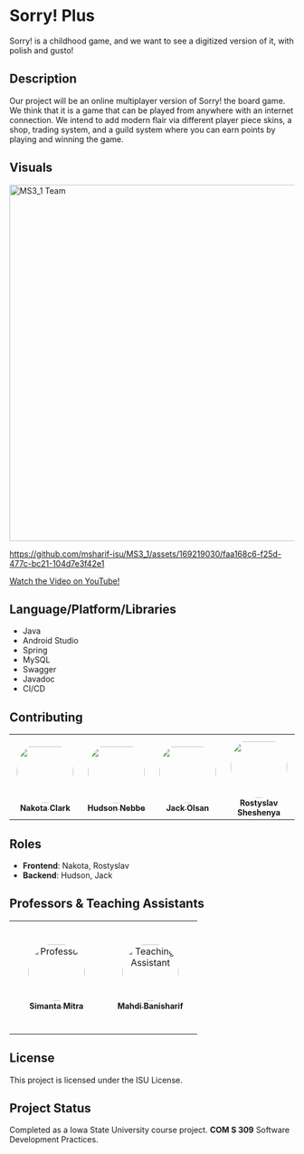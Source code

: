 # Sorry! Plus
Sorry! is a childhood game, and we want to see a digitized version of it, with polish and gusto!

## Description
Our project will be an online multiplayer version of Sorry! the board game. We think that it is a game that can be played from anywhere with an internet connection. We intend to add modern flair via different player piece skins, a shop, trading system, and a guild system where you can earn points by playing and winning the game.


## Visuals 

<p>
  <img src="https://github.com/msharif-isu/MS3_1/assets/169219030/97fb81c7-cef5-47df-8853-1510fbf1a3f7" width="630" alt="MS3_1 Team"/>
</p>



https://github.com/msharif-isu/MS3_1/assets/169219030/faa168c6-f25d-477c-bc21-104d7e3f42e1



<a href="https://www.youtube.com/watch?v=wCEEHQFCy1s&list=PL6BdlkdKLEB9h28E61p7hHIJW62bzfRjM&index=25" target="_blank">Watch the Video on YouTube!</a>


## Language/Platform/Libraries
- Java
- Android Studio
- Spring
- MySQL
- Swagger
- Javadoc
- CI/CD

## Contributing

<table>
<tr>
    <td align="center" style="word-wrap: break-word; width: 150px; height: 150px">
        <a href="https://github.com/NakotaC">
          <img src="https://github.com/msharif-isu/MS3_1/assets/169219030/513f4a25-f46a-4911-bd4e-116071040b34" width="100" style="border-radius:50%; align-items:center; justify-content:center; overflow:hidden; padding-top:10px" alt=""/>
          <br />
          <sub style="font-size:14px"><b>Nakota Clark</b></sub>
        </a>
    </td>
    <td align="center" style="word-wrap: break-word; width: 150px; height: 150px">
        <a href="https://github.com/HudsonNN">
          <img src="https://github.com/msharif-isu/MS3_1/assets/169219030/9b128c5a-7c23-4b17-854c-c7418e5979c7" width="100" style="border-radius:50%; align-items:center; justify-content:center; overflow:hidden; padding-top:10px" alt=""/>
          <br />
          <sub style="font-size:14px"><b>Hudson Nebbe</b></sub>
        </a>
    </td>
    <td align="center" style="word-wrap: break-word; width: 150px; height: 150px">
        <a href="https://github.com/GlNGERJESUS">
          <img src="https://github.com/msharif-isu/MS3_1/assets/169219030/13873eb5-5d05-4f21-a732-335f92fd07f0" width="100" style="border-radius:50%; align-items:center; justify-content:center; overflow:hidden; padding-top:10px" alt=""/>
          <br />
          <sub style="font-size:14px"><b>Jack Olsan</b></sub>
        </a>
    </td>
    <td align="center" style="word-wrap: break-word; width: 150px; height: 150px">
        <a href="https://github.com/ross252004">
          <img src="https://github.com/msharif-isu/MS3_1/assets/169219030/52b746cd-973a-42e4-9f37-0aa44b8b798a" width="100" style="border-radius:50%; align-items:center; justify-content:center; overflow:hidden; padding-top:10px" alt=""/>
          <br />
          <sub style="font-size:14px"><b>Rostyslav Sheshenya</b></sub>
        </a>
    </td>
</tr>
</table>

## Roles
- **Frontend**: Nakota, Rostyslav
- **Backend**: Hudson, Jack
  
## Professors & Teaching Assistants

<table>
<tr>
    <td align="center" style="word-wrap: break-word; width: 150px; height: 200px">
        <a href="https://www.cs.iastate.edu/smitra">
          <img src="https://www.cs.iastate.edu/files/styles/people_thumb/public/people/profilepictures/dsc_0069.jpg" width="100" height="100" style="border-radius:50%; align-items:center; justify-content:center; overflow:hidden; padding-top:2px" alt="Professor"/>
          <br />
          <sub style="font-size:14px"><b>Simanta Mitra</b></sub>
        </a>
    </td>
    <td align="center" style="word-wrap: break-word; width: 150px; height: 200px">
        <a href="https://github.com/banisharifm">
          <img src="https://avatars.githubusercontent.com/u/41099498?v=4" width="100" height="100" style="border-radius:50%; align-items:center; justify-content:center; overflow:hidden; padding-top:2px" alt="Teaching Assistant"/>
          <br />
          <sub style="font-size:14px"><b>Mahdi Banisharif</b></sub>
        </a>
    </td>
</tr>
</table>


## License
This project is licensed under the ISU License.

## Project Status
Completed as a Iowa State University course project. **COM S 309** Software Development Practices.
